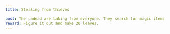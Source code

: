 ```yaml
---
title: Stealing from thieves

post: The undead are taking from everyone. They search for magic items. Why. 
reward: Figure it out and make 20 leaves.
---
```




